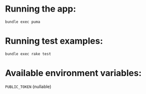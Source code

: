# Running the app:

`bundle exec puma`

# Running test examples:

`bundle exec rake test`

# Available environment variables:

`PUBLIC_TOKEN` (nullable)
